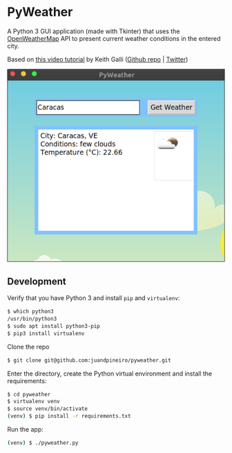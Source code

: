 # PyWeather

A Python 3 GUI application (made with Tkinter) that uses the [OpenWeatherMap](https://openweathermap.org/) API to present current weather conditions in the entered city.

Based on [this video tutorial](https://youtu.be/D8-snVfekto) by Keith Galli ([Github repo](https://github.com/KeithGalli/GUI) | [Twitter](https://twitter.com/keithgalli))

!["PyWeather app"](./img/app.png)

## Development

Verify that you have Python 3 and install `pip` and `virtualenv`:

```bash
$ which python3
/usr/bin/python3
$ sudo apt install python3-pip
$ pip3 install virtualenv
```

Clone the repo

```bash
$ git clone git@github.com:juandpineiro/pyweather.git
```

Enter the directory, create the Python virtual environment and install the requirements:

```bash
$ cd pyweather
$ virtualenv venv
$ source venv/bin/activate
(venv) $ pip install -r requirements.txt
```

Run the app:

```bash
(venv) $ ./pyweather.py
```
